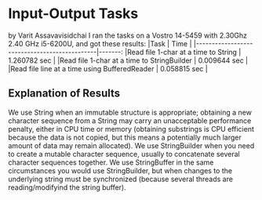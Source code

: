 # Input-Output Tasks
by Varit Assavavisidchai
I ran the tasks on a Vostro 14-5459 with 2.30Ghz 2.40 GHz i5-6200U,
and got these results:
|Task | Time |
|----------------------------------------------|-------:
|Read file 1-char at a time to String          | 1.260782 sec |
|Read file 1-char at a time to StringBuilder   | 0.009644 sec |
|Read file line at a time using BufferedReader | 0.058815 sec |

## Explanation of Results
We use String when an immutable structure is appropriate; obtaining a new character sequence from a String may carry an unacceptable performance penalty, either in CPU time or memory (obtaining substrings is CPU efficient because the data is not copied, but this means a potentially much larger amount of data may remain allocated).
We use StringBuilder when you need to create a mutable character sequence, usually to concatenate several character sequences together.
We use StringBuffer in the same circumstances you would use StringBuilder, but when changes to the underlying string must be synchronized (because several threads are reading/modifyind the string buffer).

